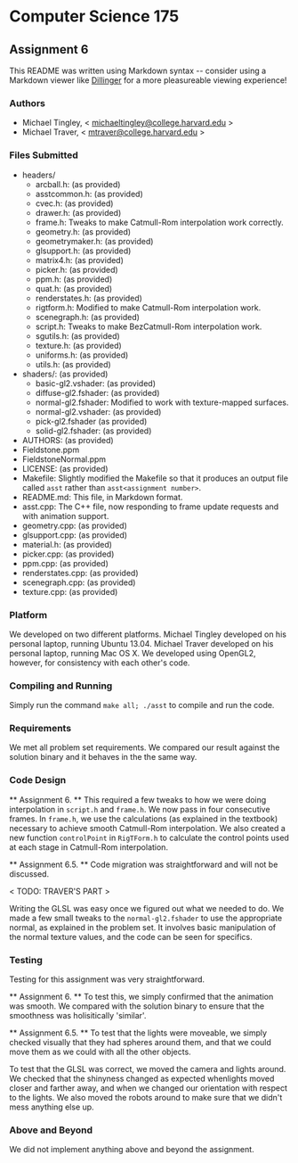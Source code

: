 Computer Science 175
====================
Assignment 6
------------
This README was written using Markdown syntax -- consider using a Markdown viewer like [Dillinger](http://dillinger.io/) for a more pleasureable viewing experience!

### Authors ###
- Michael Tingley, < michaeltingley@college.harvard.edu >
- Michael Traver, < mtraver@college.harvard.edu >

### Files Submitted ###
* headers/
  * arcball.h: (as provided)
  * asstcommon.h: (as provided)
  * cvec.h: (as provided)
  * drawer.h: (as provided)
  * frame.h: Tweaks to make Catmull-Rom interpolation work correctly.
  * geometry.h: (as provided)
  * geometrymaker.h: (as provided)
  * glsupport.h: (as provided)
  * matrix4.h: (as provided)
  * picker.h: (as provided)
  * ppm.h: (as provided)
  * quat.h: (as provided)
  * renderstates.h: (as provided)
  * rigtform.h: Modified to make Catmull-Rom interpolation work.
  * scenegraph.h: (as provided)
  * script.h: Tweaks to make BezCatmull-Rom interpolation work.
  * sgutils.h: (as provided)
  * texture.h: (as provided)
  * uniforms.h: (as provided)
  * utils.h: (as provided)
* shaders/: (as provided)
  * basic-gl2.vshader: (as provided)
  * diffuse-gl2.fshader: (as provided)
  * normal-gl2.fshader: Modified to work with texture-mapped surfaces.
  * normal-gl2.vshader: (as provided)
  * pick-gl2.fshader (as provided)
  * solid-gl2.fshader: (as provided)
* AUTHORS: (as provided)
* Fieldstone.ppm
* FieldstoneNormal.ppm
* LICENSE: (as provided)
* Makefile: Slightly modified the Makefile so that it produces an output file called `asst` rather than `asst<assignment number>`.
* README.md: This file, in Markdown format.
* asst.cpp: The C++ file, now responding to frame update requests and with animation support.
* geometry.cpp: (as provided)
* glsupport.cpp: (as provided)
* material.h: (as provided)
* picker.cpp: (as provided)
* ppm.cpp: (as provided)
* renderstates.cpp: (as provided)
* scenegraph.cpp: (as provided)
* texture.cpp: (as provided)

### Platform ###
We developed on two different platforms. Michael Tingley developed on his personal laptop, running Ubuntu 13.04. Michael Traver developed on his personal laptop, running Mac OS X. We developed using OpenGL2, however, for consistency with each other's code.

### Compiling and Running ###
Simply run the command `make all; ./asst` to compile and run the code.

### Requirements ###
We met all problem set requirements. We compared our result against the solution binary and it behaves in the the same way.

### Code Design ###
** Assignment 6. ** This required a few tweaks to how we were doing interpolation in `script.h` and `frame.h`. We now pass in four consecutive frames. In `frame.h`, we use the calculations (as explained in the textbook) necessary to achieve smooth Catmull-Rom interpolation. We also created a new function `controlPoint` in `RigTForm.h` to calculate the control points used at each stage in Catmull-Rom interpolation.

** Assignment 6.5. ** Code migration was straightforward and will not be discussed.

< TODO: TRAVER'S PART >

Writing the GLSL was easy once we figured out what we needed to do. We made a few small tweaks to the `normal-gl2.fshader` to use the appropriate normal, as explained in the problem set. It involves basic manipulation of the normal texture values, and the code can be seen for specifics.

### Testing ###
Testing for this assignment was very straightforward.

** Assignment 6. **  To test this, we simply confirmed that the animation was smooth. We compared with the solution binary to ensure that the smoothness was holisitically 'similar'.

** Assignment 6.5. **  To test that the lights were moveable, we simply checked visually that they had spheres around them, and that we could move them as we could with all the other objects.

To test that the GLSL was correct, we moved the camera and lights around. We checked that the shinyness changed as expected whenlights moved closer and farther away, and when we changed our orientation with respect to the lights. We also moved the robots around to make sure that we didn't mess anything else up.

### Above and Beyond ###
We did not implement anything above and beyond the assignment.
